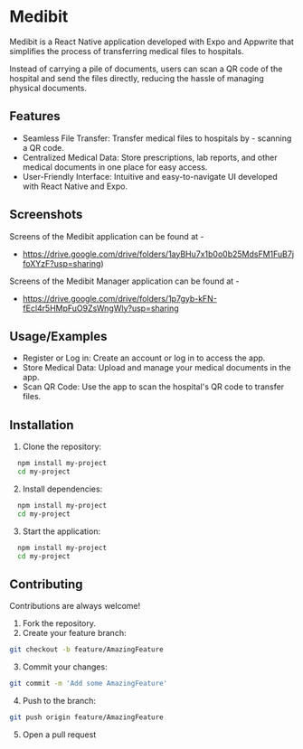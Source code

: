 
# Medibit

Medibit is a React Native application developed with Expo and Appwrite that simplifies the process of transferring medical files to hospitals.

Instead of carrying a pile of documents, users can scan a QR code of the hospital and send the files directly, reducing the hassle of managing physical documents.

## Features

- Seamless File Transfer: Transfer medical files to hospitals by - scanning a QR code.
- Centralized Medical Data: Store prescriptions, lab reports, and other medical documents in one place for easy access.
- User-Friendly Interface: Intuitive and easy-to-navigate UI developed with React Native and Expo.

## Screenshots

Screens of the Medibit application can be found at - 

- https://drive.google.com/drive/folders/1ayBHu7x1b0o0b25MdsFM1FuB7jfoXYzF?usp=sharing)

Screens of the Medibit Manager application can be found at - 

- https://drive.google.com/drive/folders/1p7gyb-kFN-fEcl4r5HMpFuO9ZsWngWly?usp=sharing




## Usage/Examples


- Register or Log in: Create an account or log in to access the app.
- Store Medical Data: Upload and manage your medical documents in the app.
- Scan QR Code: Use the app to scan the hospital's QR code to transfer files.



## Installation

1. Clone the repository:

```bash
  npm install my-project
  cd my-project
```
2. Install dependencies:

```bash
  npm install my-project
  cd my-project
```
3. Start the application:

```bash
  npm install my-project
  cd my-project
```
    
## Contributing

Contributions are always welcome!

1. Fork the repository.
2. Create your feature branch:

```bash
git checkout -b feature/AmazingFeature
```
3. Commit your changes:

```bash
git commit -m 'Add some AmazingFeature'
```
4. Push to the branch:
```bash
git push origin feature/AmazingFeature
```
5. Open a pull request




